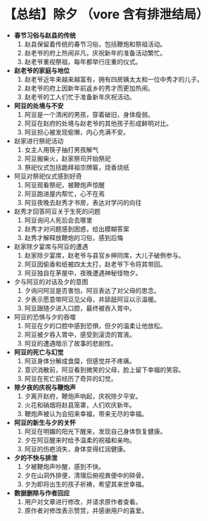 # 【总结】除夕 （vore 含有排泄结局）

-   **春节习俗与赵县的传统**
    1.  赵县保留着传统的春节习俗，包括鞭炮和祭祖活动。
    2.  赵老爷的府上热闹非凡，庆祝新年的准备活动繁忙。
    3.  赵老爷重视祭祖，每年都举行庄重的仪式。
-   **赵老爷的家庭与地位**
    1.  赵老爷近年来越来越富有，拥有四房姨太太和一位中秀才的儿子。
    2.  赵老爷的府上因新年前返乡的秀才而更加热闹。
    3.  赵老爷的工人们忙于准备新年庆祝活动。
-   **阿豆的处境与不安**
    1.  阿豆是一个清闲的男孩，穿着破旧，身体瘦弱。
    2.  阿豆在赵府的处境与赵老爷的其他孩子形成鲜明对比。
    3.  阿豆担心被发现偷懒，内心充满不安。
-   赵家进行祭祀活动
    1.  女主人用筷子抽打男孩解气
    2.  阿豆搬柴火，赵家祭司开始祭祀
    3.  祭祀仪式包括跪拜祖宗牌匾，烧香烧纸
-   阿豆对祭祀仪式感到好奇
    1.  阿豆观看祭祀，被鞭炮声惊醒
    2.  阿豆跑进屋内帮忙，心不在焉
    3.  阿豆夜晚去赵秀才书房，表达对学问的向往
-   赵秀才回答阿豆关于生死的问题
    1.  阿豆询问人死后会去哪里
    2.  赵秀才对问题感到困惑，给出模糊答案
    3.  赵秀才解释放鞭炮的习俗，感到后悔
-   赵家除夕宴席与阿豆的遭遇
    1.  赵家除夕宴席，赵老爷与县官乡绅同席，大儿子破例参与。
    2.  阿豆因偷香和纸被四太太打，赵老爷下令将其带回。
    3.  阿豆独自在茅屋中，夜晚遭遇神秘怪物夕。
-   夕与阿豆的对话及夕的意图
    1.  夕询问阿豆是否害怕，阿豆表达了对父母的思念。
    2.  夕表示愿意带阿豆见父母，并舔舐阿豆以示温暖。
    3.  阿豆跟随夕进入口腔，最终被吞入胃中。
-   阿豆的恐惧与夕的吞噬
    1.  阿豆在夕的口腔中感到恐惧，但夕的温柔让他放松。
    2.  阿豆被夕吞入胃中，感受到滚烫的胃液。
    3.  阿豆的遭遇暗示了故事的悲剧性。
-   **阿豆的死亡与幻觉**
    1.  阿豆身体分解成食糜，但感觉并不疼痛。
    2.  意识消散前，阿豆看到微笑的父母，脸上留下幸福的笑容。
    3.  阿豆在死亡前经历了奇异的幻觉。
-   **除夕夜的庆祝与鞭炮声**
    1.  夕离开赵府，鞭炮声响起，庆祝除夕平安。
    2.  火花和硝烟将赵县笼罩，人们欢庆新年。
    3.  鞭炮声被认为会招来幸福，带来无尽的幸福。
-   **阿豆的新生与夕的关怀**
    1.  阿豆在明媚的阳光下醒来，发现自己身体恢复健康。
    2.  夕在阿豆醒来时给予温柔的祝福和亲吻。
    3.  阿豆的伤疤消失，身体变得红润健康。
-   **夕的不快与排泄**
    1.  夕被鞭炮声吵醒，感到不快。
    2.  夕在山洞外排便，清理后俯视粪便中的碎骨。
    3.  夕为即将出生的孩子祈祷，希望其来世幸福。
-   **数据删除与作者回应**
    1.  用户对文章进行修改，并请求原作者查看。
    2.  原作者对修改表示赞赏，并感谢用户的喜爱。